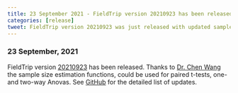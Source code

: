 ```yaml
---
title: 23 September 2021 - FieldTrip version 20210923 has been released
categories: [release]
tweet: FieldTrip version 20210923 was just released with updated sample size estimation functions for permutation tests. These functions can now be used for paired t-tests, one- and two-way Anovas. Many thanks to Dr. Cheng Wang. See http://www.fieldtriptoolbox.org/#23-september-2021
---
```


### 23 September, 2021

FieldTrip version [20210923](http://github.com/fieldtrip/fieldtrip/releases/tag/20210923) has been released. Thanks to [Dr. Chen Wang](https://www.researchgate.net/profile/Cheng-Wang-93) the sample size estimation functions, could be used for paired t-tests, one- and two-way Anovas. See [GitHub](https://github.com/fieldtrip/fieldtrip/compare/20210921...20210923) for the detailed list of updates.
